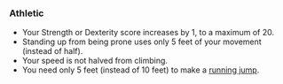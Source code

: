 ### Athletic

- Your Strength or Dexterity score increases by 1, to a maximum of 20.
- Standing up from being prone uses only 5 feet of your movement (instead of half).
- Your speed is not halved from climbing.
- You need only 5 feet (instead of 10 feet) to make a [running jump](#Exploration_Movement_jumping).
